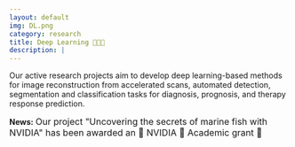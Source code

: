 ```yaml
---
layout: default
img: DL.png
category: research
title: Deep Learning 👩🏻‍💻
description: |
---
```

Our active research projects aim to develop deep learning-based methods for image reconstruction from accelerated scans, automated detection, segmentation and classification tasks for diagnosis, prognosis, and therapy response prediction. 

**News:** <font size="3">  Our project "Uncovering the secrets of marine fish with NVIDIA" has been awarded an 🌟 NVIDIA 🌟 Academic grant 🎉</font> 

